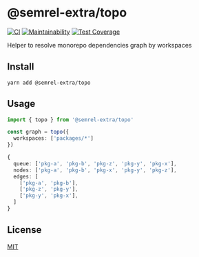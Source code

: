 # @semrel-extra/topo

[![CI](https://github.com/semrel-extra/topo/workflows/CI/badge.svg)](https://github.com/semrel-extra/topo/actions)
[![Maintainability](https://api.codeclimate.com/v1/badges/48b31cd38b905b729beb/maintainability)](https://codeclimate.com/github/semrel-extra/topo/maintainability)
[![Test Coverage](https://api.codeclimate.com/v1/badges/48b31cd38b905b729beb/test_coverage)](https://codeclimate.com/github/semrel-extra/topo/test_coverage)

Helper to resolve monorepo dependencies graph by workspaces

## Install
```shell
yarn add @semrel-extra/topo
```

## Usage
```ts
import { topo } from '@semrel-extra/topo'

const graph = topo({
  workspaces: ['packages/*']
})

{
  queue: ['pkg-a', 'pkg-b', 'pkg-z', 'pkg-y', 'pkg-x'],
  nodes: ['pkg-a', 'pkg-b', 'pkg-x', 'pkg-y', 'pkg-z'],
  edges: [
    ['pkg-a', 'pkg-b'],
    ['pkg-z', 'pkg-y'],
    ['pkg-y', 'pkg-x'],
  ]
}
```

## License
[MIT](./LICENSE)
